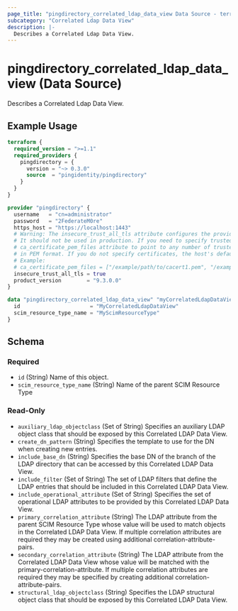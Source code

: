```yaml
---
page_title: "pingdirectory_correlated_ldap_data_view Data Source - terraform-provider-pingdirectory"
subcategory: "Correlated Ldap Data View"
description: |-
  Describes a Correlated Ldap Data View.
---
```


# pingdirectory_correlated_ldap_data_view (Data Source)

Describes a Correlated Ldap Data View.

## Example Usage

```terraform
terraform {
  required_version = ">=1.1"
  required_providers {
    pingdirectory = {
      version = "~> 0.3.0"
      source  = "pingidentity/pingdirectory"
    }
  }
}

provider "pingdirectory" {
  username   = "cn=administrator"
  password   = "2FederateM0re"
  https_host = "https://localhost:1443"
  # Warning: The insecure_trust_all_tls attribute configures the provider to trust any certificate presented by the PingDirectory server.
  # It should not be used in production. If you need to specify trusted CA certificates, use the
  # ca_certificate_pem_files attribute to point to any number of trusted CA certificate files
  # in PEM format. If you do not specify certificates, the host's default root CA set will be used.
  # Example:
  # ca_certificate_pem_files = ["/example/path/to/cacert1.pem", "/example/path/to/cacert2.pem"]
  insecure_trust_all_tls = true
  product_version        = "9.3.0.0"
}

data "pingdirectory_correlated_ldap_data_view" "myCorrelatedLdapDataView" {
  id                      = "MyCorrelatedLdapDataView"
  scim_resource_type_name = "MyScimResourceType"
}
```

<!-- schema generated by tfplugindocs -->
## Schema

### Required

- `id` (String) Name of this object.
- `scim_resource_type_name` (String) Name of the parent SCIM Resource Type

### Read-Only

- `auxiliary_ldap_objectclass` (Set of String) Specifies an auxiliary LDAP object class that should be exposed by this Correlated LDAP Data View.
- `create_dn_pattern` (String) Specifies the template to use for the DN when creating new entries.
- `include_base_dn` (String) Specifies the base DN of the branch of the LDAP directory that can be accessed by this Correlated LDAP Data View.
- `include_filter` (Set of String) The set of LDAP filters that define the LDAP entries that should be included in this Correlated LDAP Data View.
- `include_operational_attribute` (Set of String) Specifies the set of operational LDAP attributes to be provided by this Correlated LDAP Data View.
- `primary_correlation_attribute` (String) The LDAP attribute from the parent SCIM Resource Type whose value will be used to match objects in the Correlated LDAP Data View. If multiple correlation attributes are required they may be created using additional correlation-attribute-pairs.
- `secondary_correlation_attribute` (String) The LDAP attribute from the Correlated LDAP Data View whose value will be matched with the primary-correlation-attribute. If multiple correlation attributes are required they may be specified by creating additional correlation-attribute-pairs.
- `structural_ldap_objectclass` (String) Specifies the LDAP structural object class that should be exposed by this Correlated LDAP Data View.

